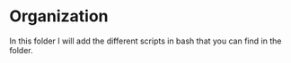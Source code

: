 # Organization
In this folder I will add the different scripts in bash that you can find in the folder.
